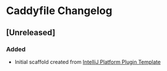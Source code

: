 <!-- Keep a Changelog guide -> https://keepachangelog.com -->

# Caddyfile Changelog

## [Unreleased]
### Added
- Initial scaffold created from [IntelliJ Platform Plugin Template](https://github.com/JetBrains/intellij-platform-plugin-template)
